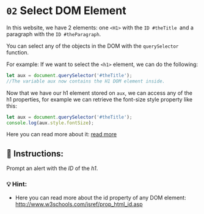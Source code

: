 # `02` Select DOM Element

In this website, we have 2 elements: one `<H1>` with the `ID #theTitle `and a paragraph with the `ID #theParagraph`.

You can select any of the objects in the DOM with the `querySelector` function. 

For example: If we want to select the `<h1>` element, we can do the following:

```js
let aux = document.querySelector('#theTitle');
//The variable aux now contains the H1 DOM element inside.
```

Now that we have our h1 element stored on `aux`, we can access any of the h1 properties, for example we can retrieve the font-size style property like this:

```js
let aux = document.querySelector('#theTitle');
console.log(aux.style.fontSize);
```

Here you can read more about it: [read more](https://www.w3schools.com/jsref/prop_style_fontsize.asp)

## 📝 Instructions:

Prompt an alert with the *ID* of the *h1*.

### 💡 Hint:
- Here you can read more about the id property of any DOM element: http://www.w3schools.com/jsref/prop_html_id.asp
